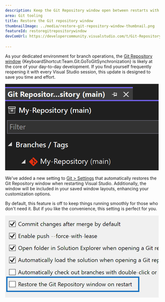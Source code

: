 ```yaml
---
description: Keep the Git Repository window open between restarts with this new setting.
area: Git tooling
title: Restore the Git repository window
thumbnailImage: ../media/restore-git-repository-window-thumbnail.png
featureId: restoregitrepositorywindow
devComUrl: https://developercommunity.visualstudio.com/t/Git-Repository-window-is-not-restored-in/1255797

---
```



As your dedicated environment for branch operations, the [Git Repository window](vscmd://Team.Git.GoToGitSynchronization) {KeyboardShortcut:Team.Git.GoToGitSynchronization} is likely at the core of your day-to-day development. If you find yourself frequently reopening it with every Visual Studio session, this update is designed to save you time and effort.

![Git Repository window branch list.](../media/restore-git-repository-window-thumbnail.png)

We've added a new setting to [Git > Settings](vscmd://Team.Git.Settings) that automatically restores the Git Repository window when restarting Visual Studio. Additionally, the window will be included in your saved window layouts, enhancing your customization options.

By default, this feature is off to keep things running smoothly for those who don't need it. But if you like the convenience, this setting is perfect for you.

![Git Settings page with the restore Git Repository window checkbox.](../media/restore-git-repository-window-setting.png)
